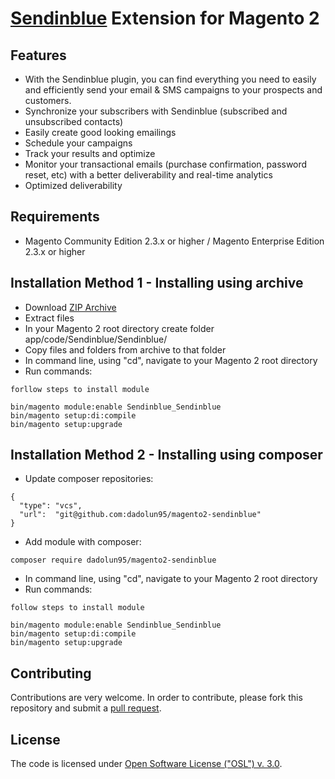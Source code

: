 # [Sendinblue](http://sendinblue.com/) Extension for Magento 2

## Features
  * With the Sendinblue plugin, you can find everything you need to easily and efficiently send your email & SMS campaigns to your prospects and customers.
  * Synchronize your subscribers with Sendinblue (subscribed and unsubscribed contacts)
  * Easily create good looking emailings
  * Schedule your campaigns
  * Track your results and optimize
  * Monitor your transactional emails (purchase confirmation, password reset, etc) with a better deliverability and real-time analytics
  * Optimized deliverability

## Requirements
  * Magento Community Edition 2.3.x or higher / Magento Enterprise Edition 2.3.x or higher
  

## Installation Method 1 - Installing using archive
  * Download [ZIP Archive](https://github.com/dadolun95/magento2-sendinblue/archive/master.zip)
  * Extract files
  * In your Magento 2 root directory create folder app/code/Sendinblue/Sendinblue/
  * Copy files and folders from archive to that folder
  * In command line, using "cd", navigate to your Magento 2 root directory
  * Run commands:
```
forllow steps to install module 

bin/magento module:enable Sendinblue_Sendinblue
bin/magento setup:di:compile
bin/magento setup:upgrade
```

## Installation Method 2 - Installing using composer
  * Update composer repositories:
```
{
  "type": "vcs",
  "url":  "git@github.com:dadolun95/magento2-sendinblue"
}
```
  * Add module with composer:
```
composer require dadolun95/magento2-sendinblue
```
  * In command line, using "cd", navigate to your Magento 2 root directory
  * Run commands:
```
follow steps to install module 

bin/magento module:enable Sendinblue_Sendinblue
bin/magento setup:di:compile
bin/magento setup:upgrade
```

## Contributing
Contributions are very welcome. In order to contribute, please fork this repository and submit a [pull request](https://docs.github.com/en/free-pro-team@latest/github/collaborating-with-issues-and-pull-requests/creating-a-pull-request).

## License
The code is licensed under [Open Software License ("OSL") v. 3.0](http://opensource.org/licenses/osl-3.0.php).
